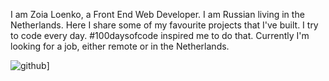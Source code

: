I am Zoia Loenko, a Front End Web Developer. 
I am Russian living in the Netherlands.
Here I share some of my favourite projects that I've built. 
I try to code every day. #100daysofcode inspired me to do that.
Currently I'm looking for a job, either remote or in the Netherlands. 



![github](https://img.shields.io/badge/GitHub-000000?style=for-the-badge&logo=GitHub&logoColor=white)]
